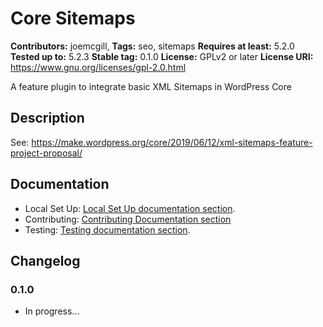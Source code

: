 # Core Sitemaps #
**Contributors:** joemcgill,
**Tags:** seo, sitemaps
**Requires at least:** 5.2.0
**Tested up to:** 5.2.3
**Stable tag:** 0.1.0
**License:** GPLv2 or later
**License URI:** https://www.gnu.org/licenses/gpl-2.0.html

A feature plugin to integrate basic XML Sitemaps in WordPress Core

## Description ##

See: https://make.wordpress.org/core/2019/06/12/xml-sitemaps-feature-project-proposal/


## Documentation ##

- Local Set Up: [Local Set Up documentation section](/docs/setup/).
- Contributing: [Contributing Documentation section](/docs/contributing/CONTRIBUTIONS.md)
- Testing: [Testing documentation section](/docs/testing/).


## Changelog ##

### 0.1.0 ###
* In progress...
